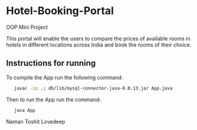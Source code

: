 # Hotel-Booking-Portal
OOP Mini Project

This portal will enable the users to
compare the prices of available rooms in hotels in different locations across India and book the
rooms of their choice.

## Instructions for running
To compile the App run the following command:

```bash
   javac -cp .; db/lib/mysql-connector-java-8.0.13.jar App.java
```

Then to run the App run the command:
```bash
   java App 
```


Naman Toshit Lovedeep
